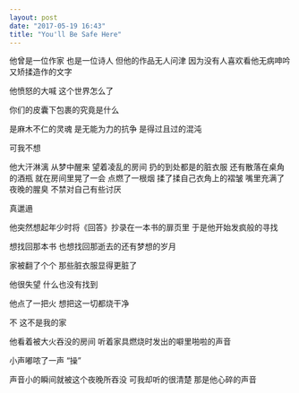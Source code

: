 ```yaml
---
layout: post
date: "2017-05-19 16:43"
title: "You'll Be Safe Here"
---
```



他曾是一位作家
也是一位诗人
但他的作品无人问津
因为没有人喜欢看他无病呻吟又矫揉造作的文字

他愤怒的大喊
这个世界怎么了

你们的皮囊下包裹的究竟是什么

是麻木不仁的灵魂
是无能为力的抗争
是得过且过的混沌

可我不想

他大汗淋漓 从梦中醒来
望着凌乱的房间
扔的到处都是的脏衣服
还有散落在桌角的酒瓶
就在房间里晃了一会
点燃了一根烟
揉了揉自己衣角上的褶皱
嘴里充满了夜晚的腥臭
不禁对自己有些讨厌

真邋遢

他突然想起年少时将《回答》抄录在一本书的扉页里
于是他开始发疯般的寻找

想找回那本书
也想找回那逝去的还有梦想的岁月

家被翻了个个
那些脏衣服显得更脏了

他很失望
什么也没有找到

他点了一把火
想把这一切都烧干净

不
这不是我的家

他看着被大火吞没的房间
听着家具燃烧时发出的噼里啪啦的声音

小声嘟哝了一声 “操”

声音小的瞬间就被这个夜晚所吞没
可我却听的很清楚
那是他心碎的声音
